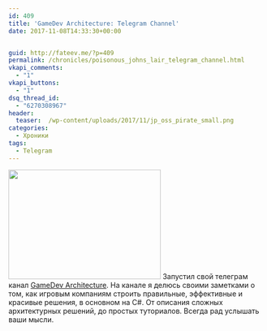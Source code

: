 ```yaml
---
id: 409
title: 'GameDev Architecture: Telegram Channel'
date: 2017-11-08T14:33:30+00:00


guid: http://fateev.me/?p=409
permalink: /chronicles/poisonous_johns_lair_telegram_channel.html
vkapi_comments:
  - "1"
vkapi_buttons:
  - "1"
dsq_thread_id:
  - "6270308967"
header:
  teaser:  /wp-content/uploads/2017/11/jp_oss_pirate_small.png
categories:
  - Хроники
tags:
  - Telegram
---
```

<img class="size-full wp-image-411 alignleft" src="http://fateev.me/wp-content/uploads/2017/11/jp_oss_pirate.png" alt="" width="300" height="216" />
Запустил свой телеграм канал <a href="https://t.me/gamedev_architecture">GameDev Architecture</a>. На канале я делюсь своими заметками о том, как игровым компаниям строить правильные, эффективные и красивые решения, в основном на C#.
От описания сложных архитектурных решений, до простых туториалов.
Всегда рад услышать ваши мысли.